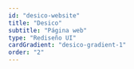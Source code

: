```yaml
---
id: "desico-website"
title: "Desico"
subtitle: "Página web"
type: "Rediseño UI"
cardGradient: "desico-gradient-1"
order: "2"
---
```

